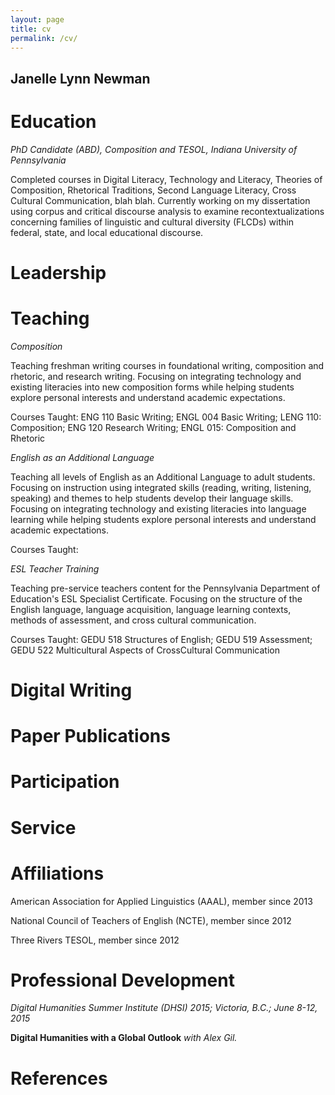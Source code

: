 ```yaml
---
layout: page
title: cv
permalink: /cv/
---
```


## **Janelle Lynn Newman**

# **Education**

*PhD Candidate (ABD), Composition and TESOL, Indiana University of Pennsylvania*

Completed courses in Digital Literacy, Technology and Literacy, Theories of Composition, Rhetorical Traditions, Second Language Literacy, Cross Cultural Communication, blah blah. Currently working on my dissertation using corpus and critical discourse analysis to examine recontextualizations concerning families of linguistic and cultural diversity (FLCDs) within federal, state, and local educational discourse.

# **Leadership**

# **Teaching**

*Composition*

Teaching freshman writing courses in foundational writing, composition and rhetoric, and research writing. Focusing on integrating technology and existing literacies into new composition forms while helping students explore personal interests and understand academic expectations. 

Courses Taught: ENG 110 Basic Writing; ENGL 004 Basic Writing; LENG 110: Composition; ENG 120 Research Writing; ENGL 015: Composition and Rhetoric

*English as an Additional Language*

Teaching all levels of English as an Additional Language to adult students. Focusing on instruction using integrated skills (reading, writing, listening, speaking) and themes to help students develop their language skills. Focusing on integrating technology and existing literacies into language learning while helping students explore personal interests and understand academic expectations.

Courses Taught:  

*ESL Teacher Training*

Teaching pre-service teachers content for the Pennsylvania Department of Education's ESL Specialist Certificate.  Focusing on the structure of the English language, language acquisition, language learning contexts, methods of assessment, and cross cultural communication.

Courses Taught: GEDU 518 Structures of English; GEDU 519 Assessment; GEDU 522 Multicultural Aspects of CrossCultural Communication

# **Digital Writing**

# **Paper Publications**

# **Participation**  

# **Service**

# **Affiliations**
American Association for Applied Linguistics (AAAL), member since 2013

National Council of Teachers of English (NCTE), member since 2012

Three Rivers TESOL, member since 2012

# **Professional Development**
*Digital Humanities Summer Institute (DHSI) 2015; Victoria, B.C.; June 8-12, 2015*

**Digital Humanities with a Global Outlook** *with Alex Gil.*  

# **References**





